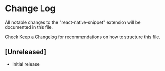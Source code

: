 # Change Log

All notable changes to the "react-native-snippet" extension will be documented in this file.

Check [Keep a Changelog](http://keepachangelog.com/) for recommendations on how to structure this file.

## [Unreleased]

- Initial release
